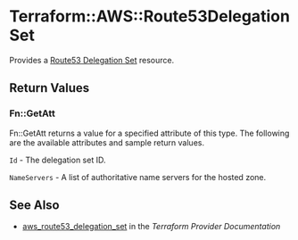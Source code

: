# Terraform::AWS::Route53DelegationSet

Provides a [Route53 Delegation Set](https://docs.aws.amazon.com/Route53/latest/APIReference/actions-on-reusable-delegation-sets.html) resource.

## Return Values

### Fn::GetAtt

Fn::GetAtt returns a value for a specified attribute of this type. The following are the available attributes and sample return values.

`Id` - The delegation set ID.

`NameServers` - A list of authoritative name servers for the hosted zone.

## See Also

* [aws_route53_delegation_set](https://www.terraform.io/docs/providers/aws/r/route53_delegation_set.html) in the _Terraform Provider Documentation_